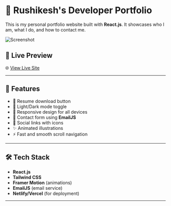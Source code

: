 # 💼 Rushikesh's Developer Portfolio

This is my personal portfolio website built with **React.js**. It showcases who I am, what I do, and how to contact me.

![Screenshot](https://github.com/user-attachments/assets/481e43da-32e4-4776-9fd4-95b7093f1e5f" 
)

## 🚀 Live Preview

🌐 [View Live Site](https://portfolio-indol-gamma-1ayk96irwf.vercel.app/)

---

## 📌 Features

- 📄 Resume download button
- 🌙 Light/Dark mode toggle
- 📱 Responsive design for all devices
- 📧 Contact form using **EmailJS**
- 🔗 Social links with icons
- ✨ Animated illustrations
- ⚡ Fast and smooth scroll navigation

---

## 🛠️ Tech Stack

- **React.js**
- **Tailwind CSS**
- **Framer Motion** (animations)
- **EmailJS** (email service)
- **Netlify/Vercel** (for deployment)

---
